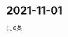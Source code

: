 # 2021-11-01
  共 0条

  <!-- BEGIN -->
  <!-- 最后更新时间Mon Nov 01 2021 05:03:15 GMT+0000 (Coordinated Universal Time) -->
  
  <!-- END -->
  
  